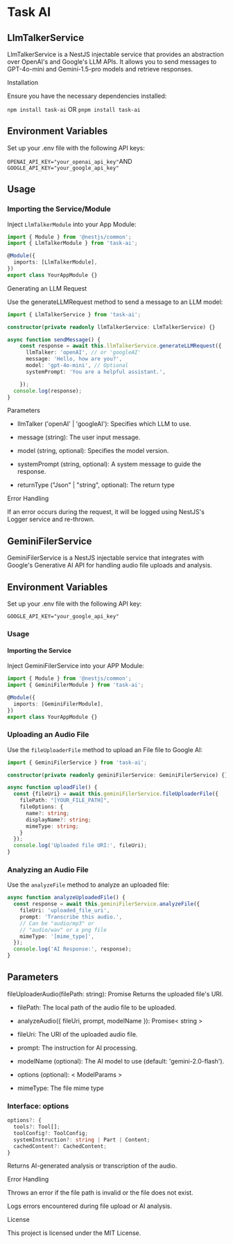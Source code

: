 # Task AI

## LlmTalkerService

LlmTalkerService is a NestJS injectable service that provides an abstraction over OpenAI's and Google's LLM APIs. It allows you to send messages to GPT-4o-mini and Gemini-1.5-pro models and retrieve responses.

Installation

Ensure you have the necessary dependencies installed:

`npm install task-ai` OR
`pnpm install task-ai`

## Environment Variables

Set up your .env file with the following API keys:

`OPENAI_API_KEY="your_openai_api_key"`AND
`GOOGLE_API_KEY="your_google_api_key"`

## Usage

### Importing the Service/Module

Inject `LlmTalkerModule` into your App Module:

```typescript
import { Module } from '@nestjs/common';
import { LlmTalkerModule } from 'task-ai';

@Module({
  imports: [LlmTalkerModule],
})
export class YourAppModule {}
```

Generating an LLM Request

Use the generateLLMRequest method to send a message to an LLM model:

```typescript
import { LlmTalkerService } from 'task-ai';

constructor(private readonly llmTalkerService: LlmTalkerService) {}

async function sendMessage() {
    const response = await this.llmTalkerService.generateLLMRequest({
      llmTalker: 'openAI', // or 'googleAI'
      message: 'Hello, how are you?',
      model: 'gpt-4o-mini', // Optional
      systemPrompt: 'You are a helpful assistant.',

    });
  console.log(response);
}
```

Parameters

- llmTalker ('openAI' | 'googleAI'): Specifies which LLM to use.

- message (string): The user input message.

- model (string, optional): Specifies the model version.

* systemPrompt (string, optional): A system message to guide the response.

* returnType ("Json" | "string", optional): The return type

Error Handling

If an error occurs during the request, it will be logged using NestJS's Logger service and re-thrown.

## GeminiFilerService

GeminiFilerService is a NestJS injectable service that integrates with Google's Generative AI API for handling audio file uploads and analysis.

## Environment Variables

Set up your .env file with the following API key:

`GOOGLE_API_KEY="your_google_api_key"`

### Usage

#### Importing the Service

Inject GeminiFilerService into your APP Module:

```typescript
import { Module } from '@nestjs/common';
import { GeminiFilerModule } from 'task-ai';

@Module({
  imports: [GeminiFilerModule],
})
export class YourAppModule {}
```

### Uploading an Audio File

Use the `fileUploaderFile` method to upload an File file to Google AI:

```typescript
import { GeminiFilerService } from 'task-ai';

constructor(private readonly geminiFilerService: GeminiFilerService) {}

async function uploadFile() {
  const {fileUri} = await this.geminiFilerService.fileUploaderFile({
    filePath: "[YOUR_FILE_PATH]",
    fileOptions: {
      name?: string;
      displayName?: string;
      mimeType: string;
    }
  });
  console.log('Uploaded file URI:', fileUri);
}
```

### Analyzing an Audio File

Use the `analyzeFile` method to analyze an uploaded file:

```typescript
async function analyzeUploadedFile() {
  const response = await this.geminiFilerService.analyzeFile({
    fileUri: 'uploaded_file_uri',
    prompt: 'Transcribe this audio.',
    // Can be "audio/mp3" or
    // "audio/wav" or a png file
    mimeType: '[mime_type]',
  });
  console.log('AI Response:', response);
}
```

## Parameters

fileUploaderAudio(filePath: string): Promise<string>
Returns the uploaded file's URI.

- filePath: The local path of the audio file to be uploaded.

- analyzeAudio({ fileUri, prompt, modelName }): Promise< string >

- fileUri: The URI of the uploaded audio file.

- prompt: The instruction for AI processing.

- modelName (optional): The AI model to use (default: 'gemini-2.0-flash').

- options (optional): < ModelParams >

- mimeType: The file mime type

### Interface: options

```typescript
options?: {
  tools?: Tool[];
  toolConfig?: ToolConfig;
  systemInstruction?: string | Part | Content;
  cachedContent?: CachedContent;
}
```

Returns AI-generated analysis or transcription of the audio.

Error Handling

Throws an error if the file path is invalid or the file does not exist.

Logs errors encountered during file upload or AI analysis.

License

This project is licensed under the MIT License.
